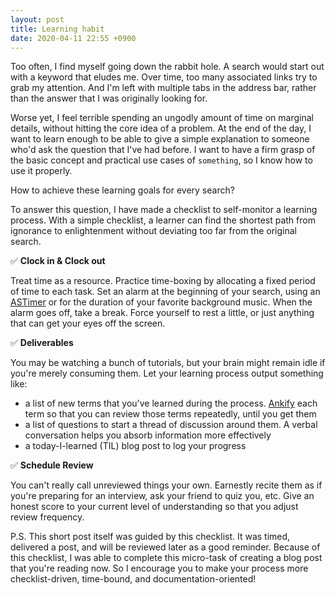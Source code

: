 ```yaml
---
layout: post
title: Learning habit
date: 2020-04-11 22:55 +0900
---
```


Too often, I find myself going down the rabbit hole. A search would start out with a keyword that eludes me. Over time, too many associated links try to grab my attention. And I'm left with multiple tabs in the address bar, rather than the answer that I was originally looking for.

Worse yet, I feel terrible spending an ungodly amount of time on marginal details, without hitting the core idea of a problem. At the end of the day, I want to learn enough to be able to give a simple explanation to someone who'd ask the question that I've had before. I want to have a firm grasp of the basic concept and practical use cases of `something`, so I know how to use it properly.

How to achieve these learning goals for every search?

To answer this question, I have made a checklist to self-monitor a learning process. With a simple checklist, a learner can find the shortest path from ignorance to enlightenment without deviating too far from the original search.

:white_check_mark: **Clock in & Clock out**

Treat time as a resource. Practice time-boxing by allocating a fixed period of time to each task. Set an alarm at the beginning of your search, using an [ASTimer](https://apps.apple.com/us/app/as-timer/id512464723?mt=12) or for the duration of your favorite background music. When the alarm goes off, take a break. Force yourself to rest a little, or just anything that can get your eyes off the screen.

:white_check_mark: **Deliverables**

You may be watching a bunch of tutorials, but your brain might remain idle if you're merely consuming them. Let your learning process output something like:

  - a list of new terms that you've learned during the process. [Ankify](https://apps.ankiweb.net/) each term so that you can review those terms repeatedly, until you get them
  - a list of questions to start a thread of discussion around them. A verbal conversation helps you absorb information more effectively
  - a today-I-learned (TIL) blog post to log your progress

:white_check_mark: **Schedule Review**

You can't really call unreviewed things your own. Earnestly recite them as if you're preparing for an interview, ask your friend to quiz you, etc. Give an honest score to your current level of understanding so that you adjust review frequency.

P.S. This short post itself was guided by this checklist. It was timed, delivered a post, and will be reviewed later as a good reminder. Because of this checklist, I was able to complete this micro-task of creating a blog post that you're reading now. So I encourage you to make your process more checklist-driven, time-bound, and documentation-oriented!
